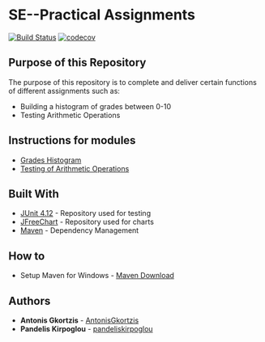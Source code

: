 # SE--Practical Assignments

[![Build Status](https://travis-ci.com/pandeliskirpoglou/SE---Lab-Assignment-2.svg?token=sj2oqcqiqbuxzsYcRzSv&branch=development)](https://travis-ci.com/pandeliskirpoglou/SE---Lab-Assignment-2)
[![codecov](https://codecov.io/gh/pandeliskirpoglou/SE---Lab-Assignment-2/branch/master/graph/badge.svg?token=47G5K7Y1IH)](https://codecov.io/gh/pandeliskirpoglou/SE---Lab-Assignment-2)

## Purpose of this Repository

The purpose of this repository is to complete and deliver certain functions of different assignments such as:

* Building a histogram of grades between 0-10
* Testing Arithmetic Operations

## Instructions for modules

* [Grades Histogram](seip2020_practical_assignments/gradeshistogram/README.md)
* [Testing of Arithmetic Operations](seip2020_practical_assignments/unittesting/README.md)

## Built With

* [JUnit 4.12](https://mvnrepository.com/artifact/junit/junit/4.12) - Repository used for testing
* [JFreeChart](https://mvnrepository.com/artifact/org.jfree/jfreechart) - Repository used for charts
* [Maven](https://maven.apache.org/) - Dependency Management


## How to

* Setup Maven for Windows - [Maven Download](https://maven.apache.org/download.cgi)

## Authors

* **Antonis Gkortzis** - [AntonisGkortzis](https://github.com/AntonisGkortzis)
* **Pandelis Kirpoglou** - [pandeliskirpoglou](https://github.com/pandeliskirpoglou)

